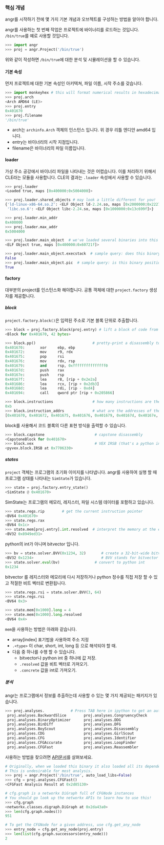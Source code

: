 ### 핵심 개념

angr를 시작하기 전에 몇 가지 기본 개념과 오브젝트를 구성하는 방법을 알아야 합니다.

angr를 사용하는 첫 번째 작업은 프로젝트에 바이너리를 로드하는 것입니다. `/bin/true`를 예로 사용할 것입니다.

```python
>>> import angr
>>> proj = angr.Project('/bin/true')
```

위와 같이 작성하면 `/bin/true`에 대한 분석 및 시뮬레이션을 할 수 있습니다.


#### 기본 속성

먼저 프로젝트에 대한 기본 속성인 아키텍쳐, 파일 이름, 시작 주소를 갖습니다.

```python
>>> import monkeyhex # this will format numerical results in hexadecimal
>>> proj.arch
<Arch AMD64 (LE)>
>>> proj.entry
0x401670
>>> proj.filename
'/bin/true'
```

- arch는 `archinfo.Arch` 객체의 인스턴스 입니다. 위 경우 리틀 엔디안 amd64 입니다. 
- entry는 바이너리의 시작 지점입니다.
- filename은 바이너리의 파일 이름입니다.

#### loader

가상 주소 공강에서 바이너리 파일을 나타내는 것은 어렵습니다. 이를 처리하기 위해서 CLE라는 모듈을 사용합니다.
CLE의 결과는 `.loader` 속성에서 사용할 수 있습니다.

```python
>>> proj.loader
<Loaded true, maps [0x400000:0x5004000]>

>>> proj.loader.shared_objects # may look a little different for you!
{'ld-linux-x86-64.so.2': <ELF Object ld-2.24.so, maps [0x2000000:0x2227167]>,
 'libc.so.6': <ELF Object libc-2.24.so, maps [0x1000000:0x13c699f]>}

>>> proj.loader.min_addr
0x400000
>>> proj.loader.max_addr
0x5004000

>>> proj.loader.main_object  # we've loaded several binaries into this project. Here's the main one!
<ELF Object true, maps [0x400000:0x60721f]>

>>> proj.loader.main_object.execstack  # sample query: does this binary have an executable stack?
False
>>> proj.loader.main_object.pic  # sample query: is this binary position-independent?
True
```

#### factory

대부분의 project를 인스턴스화 해야합니다. 공통 객체에 대한 `project.factory` 생성자를 제공합니다.


##### block

`project.factory.block()`은 입력된 주소로 기본 블록 단위로 추출합니다.

```python
>>> block = proj.factory.block(proj.entry) # lift a block of code from the program's entry point
<Block for 0x401670, 42 bytes>

>>> block.pp()                          # pretty-print a disassembly to stdout
0x401670:       xor     ebp, ebp
0x401672:       mov     r9, rdx
0x401675:       pop     rsi
0x401676:       mov     rdx, rsp
0x401679:       and     rsp, 0xfffffffffffffff0
0x40167d:       push    rax
0x40167e:       push    rsp
0x40167f:       lea     r8, [rip + 0x2e2a]
0x401686:       lea     rcx, [rip + 0x2db3]
0x40168d:       lea     rdi, [rip - 0xd4]
0x401694:       call    qword ptr [rip + 0x205866]

>>> block.instructions                  # how many instructions are there?
0xb
>>> block.instruction_addrs             # what are the addresses of the instructions?
[0x401670, 0x401672, 0x401675, 0x401676, 0x401679, 0x40167d, 0x40167e, 0x40167f, 0x401686, 0x40168d, 0x401694]
```

block를 사용해서 코드 블록의 다른 표현 방식을 출력할 수 있습니다.

```python
>>> block.capstone                       # capstone disassembly
<CapstoneBlock for 0x401670>
>>> block.vex                            # VEX IRSB (that's a python internal address, not a program address)
<pyvex.block.IRSB at 0x7706330>
```

##### states

`project` 객체는 프로그램의 초기화 이미지를 나타냅니다. angr를 사용하여 실행 할 때 프로그램 상태를 나타내는 `SimState`가 있습니다.

```python
>>> state = proj.factory.entry_state()
<SimState @ 0x401670>
```

SimState는 프로그램의 메모리, 레지스터, 파일 시스템 데이터를 포함하고 있습니다.

```python
>>> state.regs.rip        # get the current instruction pointer
<BV64 0x401670>
>>> state.regs.rax
<BV64 0x1c>
>>> state.mem[proj.entry].int.resolved  # interpret the memory at the entry point as a C int
<BV32 0x8949ed31>
```

python의 int가 아니며 bitvector 입니다.

```python
>>> bv = state.solver.BVV(0x1234, 32)       # create a 32-bit-wide bitvector with value 0x1234
<BV32 0x1234>                               # BVV stands for bitvector value
>>> state.solver.eval(bv)                # convert to python int
0x1234
```

bitvector 를 레지스터와 메모리에 다시 저장하거나 python 정수를 직접 저장 할 수 있고 적절한 비트 벡터로 변환됩니다.

```python
>>> state.regs.rsi = state.solver.BVV(3, 64)
>>> state.regs.rsi
<BV64 0x3>

>>> state.mem[0x1000].long = 4
>>> state.mem[0x1000].long.resolved
<BV64 0x4>
```

`mem`을 사용하는 방법은 아래와 같습니다.

 - array[index] 표기법을 사용하여 주소 지정
 - `.<type>` 이 char, short, int, long 등 으로 해석되야 할 때.
 - 다음 중 하나를 수행 할 수 있습니다.
   - bitvector나 python int 중 하나에 값 저장.
   - `.resolved` 값을 비트 벡터로 가져오기.
   - `.concrete` 값을 int로 가져오기.

##### 분석

angr는 프로그램에서 정보를 추출하는데 사용할 수 있는 몇 가지 제공되는 패키지가 있습니다.
```python
>>> proj.analyses.            # Press TAB here in ipython to get an autocomplete-listing of everything:
 proj.analyses.BackwardSlice        proj.analyses.CongruencyCheck      proj.analyses.reload_analyses       
 proj.analyses.BinaryOptimizer      proj.analyses.DDG                  proj.analyses.StaticHooker          
 proj.analyses.BinDiff              proj.analyses.DFG                  proj.analyses.VariableRecovery      
 proj.analyses.BoyScout             proj.analyses.Disassembly          proj.analyses.VariableRecoveryFast  
 proj.analyses.CDG                  proj.analyses.GirlScout            proj.analyses.Veritesting           
 proj.analyses.CFG                  proj.analyses.Identifier           proj.analyses.VFG                   
 proj.analyses.CFGAccurate          proj.analyses.LoopFinder           proj.analyses.VSA_DDG               
 proj.analyses.CFGFast              proj.analyses.Reassembler
 ```

사용하는 방법을 찾으려면 [API문서](http://angr.io/api-doc/angr.html?highlight=cfg#module-angr.analysis)를 살펴보세요.

```python
# Originally, when we loaded this binary it also loaded all its dependencies into the same virtual address  space
# This is undesirable for most analysis.
>>> proj = angr.Project('/bin/true', auto_load_libs=False)
>>> cfg = proj.analyses.CFGFast()
<CFGFast Analysis Result at 0x2d85130>

# cfg.graph is a networkx DiGraph full of CFGNode instances
# You should go look up the networkx APIs to learn how to use this!
>>> cfg.graph
<networkx.classes.digraph.DiGraph at 0x2da43a0>
>>> len(cfg.graph.nodes())
951

# To get the CFGNode for a given address, use cfg.get_any_node
>>> entry_node = cfg.get_any_node(proj.entry)
>>> len(list(cfg.graph.successors(entry_node)))
2
```

